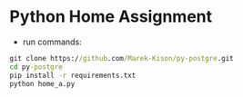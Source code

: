 # Python Home Assignment

- run commands:

```cmd
git clone https://github.com/Marek-Kison/py-postgre.git
cd py-postgre
pip install -r requirements.txt
python home_a.py
```
